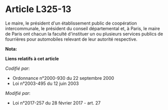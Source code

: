 # Article L325-13

Le maire, le président d'un établissement public de coopération intercommunale, le président du conseil départemental et, à
Paris, le maire de Paris   ont chacun la faculté d'instituer un ou plusieurs services publics de fourrières pour automobiles
relevant de leur autorité respective.

**Nota:**



**Liens relatifs à cet article**

_Codifié par_:

  - Ordonnance n°2000-930 du 22 septembre 2000
  - Loi n°2003-495 du 12 juin 2003

_Modifié par_:

  - Loi n°2017-257 du 28 février 2017 - art. 27
